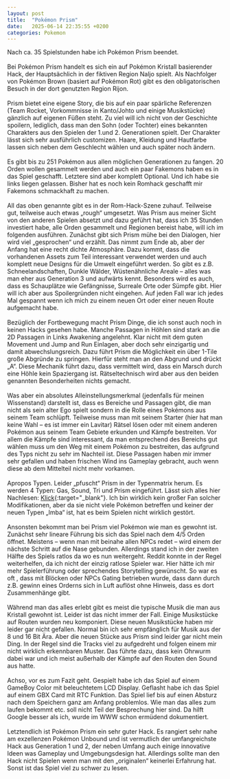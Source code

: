 ```yaml
---
layout: post
title:  "Pokémon Prism"
date:   2025-06-14 22:35:55 +0200
categories: Pokemon
---
```

Nach ca. 35 Spielstunden habe ich Pokémon Prism beendet.<br><br>
Bei Pokémon Prism handelt es sich ein auf Pokémon Kristall basierender Hack, der Hauptsächlich in der fiktiven Region Naljo spielt. Als Nachfolger von Pokémon Brown (basiert auf Pokémon Rot) gibt es den obligatorischen Besuch in der dort genutzten Region Rijon. <br><br>
Prism bietet eine eigene Story, die bis auf ein paar spärliche Referenzen (Team Rocket, Vorkommnisse in Kanto/Johto und einige Musikstücke) gänzlich auf eigenen Füßen steht. Zu viel will ich nicht von der Geschichte spoilern, lediglich, dass man den Sohn (oder Tochter) eines bekannten Charakters aus den Spielen der 1.und 2. Generationen spielt. Der Charakter lässt sich sehr ausführlich customizen. Haare, Kleidung und Hautfarbe lassen sich neben dem Geschlecht wählen und auch später noch ändern. <br><br>
Es gibt bis zu 251 Pokémon aus allen möglichen Generationen zu fangen. 20 Orden wollen gesammelt werden und auch ein paar Fakemons haben es in das Spiel geschafft. Letztere sind aber komplett Optional. Und ich habe sie links liegen gelassen. Bisher hat es noch kein Romhack geschafft mir Fakemons schmackhaft zu machen. <br><br>
All das oben genannte gibt es in der Rom-Hack-Szene zuhauf. Teilweise gut, teilweise auch etwas „rough“ umgesetzt. Was Prism aus meiner Sicht von den anderen Spielen absetzt und dazu geführt hat, dass ich 35 Stunden investiert habe, alle Orden gesammelt und Regionen bereist habe, will ich im folgenden ausführen. 
Zunächst gibt sich Prism mühe bei den Dialogen, hier wird viel „gesprochen“ und erzählt. Das nimmt zum Ende ab, aber der Anfang hat eine recht dichte Atmosphäre. Dazu kommt, dass die vorhandenen Assets zum Teil interessant verwendet werden und auch komplett neue Designs für die Umwelt eingeführt werden. So gibt es z.B. Schneelandschaften, Dunkle Wälder, Wüstenähnliche Areale – alles was man eher aus Generation 3 und aufwärts kennt. Besonders wird es auch, dass es Schauplätze wie Gefängnisse, Surreale Orte oder Sümpfe gibt. Hier will ich aber aus Spoilergründen nicht eingehen. Auf jeden Fall war ich jedes Mal gespannt wenn ich mich zu einem neuen Ort oder einer neuen Route aufgemacht habe. <br><br>
Bezüglich der Fortbewegung macht Prism Dinge, die ich sonst auch noch in keinen Hacks gesehen habe. Manche Passagen in Höhlen sind stark an die 2D Passagen in Links Awakening angelehnt. Klar nicht mit dem guten Movement und Jump and Run Einlagen, aber doch sehr einzigartig und damit abwechslungsreich. Dazu führt Prism die Möglichkeit ein über 1-Tile große Abgründe zu springen. Hierfür steht man an den Abgrund und drückt „A“. Diese Mechanik führt dazu, dass vermittelt wird, dass ein Marsch durch eine Höhle kein Spaziergang ist. Rätseltechnisch wird aber aus den beiden genannten Besonderheiten nichts gemacht. <br><br>
Was aber ein absolutes Alleinstellungsmerkmal (jedenfalls für meinen Wissenstand) darstellt ist, dass es Bereiche und Passagen gibt, die man nicht als sein alter Ego spielt sondern in die Rolle eines Pokémons aus seinem Team schlüpft. Teilweise muss man mit seinem Starter (hier hat man keine Wahl – es ist immer ein Lavitar) Rätsel lösen oder mit einem anderen Pokémon aus seinem Team Gebiete erkunden und Kämpfe bestreiten. Vor allem die Kämpfe sind interessant, da man entsprechend des Bereichs gut wählen muss um den Weg mit einem Pokémon zu bestreiten, das aufgrund des Typs nicht zu sehr im Nachteil ist. Diese Passagen haben mir immer sehr gefallen und haben frischen Wind ins Gameplay gebracht, auch wenn diese ab dem Mittelteil nicht mehr vorkamen. <br><br>
Apropos Typen. Leider „pfuscht“ Prism in der Typenmatrix herum. Es werden 4 Typen: Gas, Sound, Tri und Prism eingeführt. Lässt sich alles hier Nachlesen: [Klick](https://rijon.fandom.com/wiki/Elemental_Types_(Prism)){:target="_blank"}. Ich bin wirklich kein großer Fan solcher Modifikationen, aber da sie nicht viele Pokémon betreffen und keiner der neuen Typen „Imba“ ist, hat es beim Spielen nicht wirklich gestört. <br><br>
Ansonsten bekommt man bei Prism viel Pokémon wie man es gewohnt ist. Zunächst sehr lineare Führung bis sich das Spiel nach dem 4/5 Orden öffnet. Meistens – wenn man mit beinahe allen NPCs redet – wird einem der nächste Schritt auf die Nase gebunden. Allerdings stand ich in der zweiten Hälfte des Spiels ratlos da wo es nun weitergeht. Reddit konnte in der Regel weiterhelfen, da ich nicht der einzig ratlose Spieler war. Hier hätte ich mir mehr Spielerführung oder sprechendes Storytelling gewünscht. So war es oft , dass mit Blöcken oder NPCs Gating betrieben wurde, dass dann durch z.B. gewinn eines Orderns sich in Luft auflöst ohne Hinweis, dass es dort Zusammenhänge gibt. <br><br>
Während man das alles erlebt gibt es meist die typische Musik die man aus Kristall gewohnt ist. Leider ist das nicht immer der Fall. Einige Musikstücke auf Routen wurden neu komponiert. Diese neuen Musikstücke haben mir leider gar nicht gefallen. Normal bin ich sehr empfänglich für Musik aus der 8 und 16 Bit Ära. Aber die neuen Stücke aus Prism sind leider gar nicht mein Ding. In der Regel sind die Tracks viel zu aufgedreht und folgen einem mir nicht wirklich erkennbaren Muster. Das führte dazu, dass kein Ohrwurm dabei war und ich meist außerhalb der Kämpfe auf den Routen den Sound aus hatte.<br><br>
Achso, vor es zum Fazit geht. Gespielt habe ich das Spiel auf einem GameBoy Color mit beleuchtetem LCD Display. Geflasht habe ich das Spiel auf einem GBX Card mit RTC Funktion. Das Spiel lief bis auf einen Absturz nach dem Speichern ganz am Anfang problemlos. Wie man das alles zum laufen bekommt etc. soll nicht Teil der Besprechung hier sind. Da hilft Google besser als ich, wurde im WWW schon ermüdend dokumentiert. <br><br>
Letztendlich ist Pokémon Prism ein sehr guter Hack. Es rangiert sehr nahe am exzellenzen Pokémon Unbound und ist vermutlich der umfangreichste Hack aus Generation 1 und 2, der neben Umfang auch einige innovative Ideen was Gameplay und Umgebungsdesign hat. Allerdings sollte man den Hack nicht Spielen wenn man mit den „originalen“ keinerlei Erfahrung hat. Sonst ist das Spiel viel zu schwer zu lesen. 
